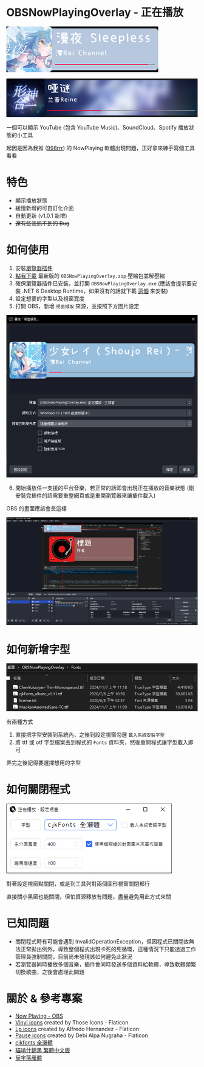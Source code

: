 # OBSNowPlayingOverlay - 正在播放

![MainWindows](Docs/MainWindow.png)

![MainWindows2](Docs/MainWindow2.png)

一個可以顯示 YouTube (包含 YouTube Music)、SoundCloud、Spotify 播放狀態的小工具

起因是因為我推 ([998rrr](https://www.twitch.tv/998rrr)) 的 NowPlaying 軟體出現問題，正好拿來練手寫個工具看看

# 特色

- 顯示播放狀態
- 緩慢新增的可自訂化介面
- 自動更新 (v1.0.1 新增)
- ~~還有些我抓不到的 Bug~~

# 如何使用

1. 安裝[瀏覽器插件](https://chromewebstore.google.com/detail/obs-%E6%AD%A3%E5%9C%A8%E6%92%AD%E6%94%BE/bbaajjiddghleiifnnhagkgjfihnkphe)
2. [點我下載](https://github.com/konnokai/OBSNowPlayingOverlay/releases/latest/download/OBSNowPlayingOverlay_v1.0.1.zip) 最新版的 `OBSNowPlayingOverlay.zip` 壓縮包並解壓縮
3. 確保瀏覽器插件已安裝，並打開 `OBSNowPlayingOverlay.exe` (應該會提示要安裝 .NET 6 Desktop Runtime，如果沒有的話就下載 [這個](https://dotnet.microsoft.com/zh-tw/download/dotnet/thank-you/runtime-desktop-6.0.35-windows-x64-installer) 來安裝)
4. 設定想要的字型以及視窗寬度
5. 打開 OBS，新增 `視窗擷取` 來源，並按照下方圖片設定

![OBSProperty](Docs/OBSProperty.png)

6. 開始播放任一支援的平台音樂，若正常的話即會出現正在播放的音樂狀態 (剛安裝完插件的話需要重整網頁或是重開瀏覽器來讓插件載入)

OBS 的畫面應該會長這樣

![OBSDone](Docs/OBSDone.png)

# 如何新增字型

![HowToAddFont](Docs/HowToAddFont.png)

有兩種方式

1. 直接把字型安裝到系統內，之後到設定視窗勾選 `載入系統安裝字型`
2. 將 ttf 或 otf 字型檔案丟到程式的 `Fonts` 資料夾，然後重開程式讓字型載入即可

弄完之後記得要選擇想用的字型

# 如何關閉程式

![CloseProgram](Docs/CloseProgram.png)

對著設定視窗點關閉，或是到工具列對兩個圖形視窗關閉都行

直接關小黑窗也能關閉，但怕資源釋放有問題，盡量避免用此方式來關

# 已知問題

- 關閉程式時有可能會遇到 InvalidOperationException，但因程式已關閉故無法正常拋出例外，導致整個程式出現卡死的死循環，這種情況下只能透過工作管理員強制關閉，目前尚未發現該如何避免此狀況
- 若瀏覽器同時播放多個音樂，插件會同時發送多個資料給軟體，導致軟體頻繁切換歌曲，之後會處理此問題

# 關於 & 參考專案

- [Now Playing - OBS](https://gitlab.com/tizhproger/now-playing-obs)
- [Vinyl icons](https://www.flaticon.com/free-icons/vinyl) created by Those Icons - Flaticon
- [Lp icons](https://www.flaticon.com/free-icons/lp) created by Alfredo Hernandez - Flaticon
- [Pause icons](https://www.flaticon.com/free-icons/pause) created by Debi Alpa Nugraha - Flaticon
- [cjkfonts 全瀨體](https://cjkfonts.io/blog/cjkfonts_allseto)
- [貓啃什錦黑 繁體中文版](https://github.com/Skr-ZERO/MaokenAssortedSans-TC)
- [辰宇落雁體](https://github.com/Chenyu-otf/chenyuluoyan_thin)
